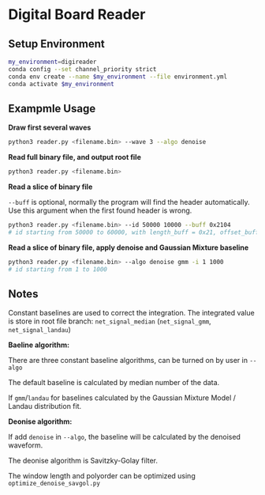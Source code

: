# Digital Board Reader

## Setup Environment

```bash
my_environment=digireader
conda config --set channel_priority strict
conda env create --name $my_environment --file environment.yml
conda activate $my_environment
```

## Exampmle Usage

**Draw first several waves**

```bash
python3 reader.py <filename.bin> --wave 3 --algo denoise
```

**Read full binary file, and output root file**

```bash
python3 reader.py <filename.bin>
```

**Read a slice of binary file**

`--buff` is optional, normally the program will find the header automatically.
Use this argument when the first found header is wrong.

```bash
python3 reader.py <filename.bin> --id 50000 10000 --buff 0x2104
# id starting from 50000 to 60000, with length_buff = 0x21, offset_buff = 0x04
```

**Read a slice of binary file, apply denoise and Gaussian Mixture baseline**

```bash
python3 reader.py <filename.bin> --algo denoise gmm -i 1 1000
# id starting from 1 to 1000
```

## Notes

Constant baselines are used to correct the integration. The integrated value is store in root file branch: `net_signal_median` (`net_signal_gmm`, `net_signal_landau`)

**Baeline algorithm:**

There are three constant baseline algorithms, can be turned on by user in `--algo`

The default baseline is calculated by median number of the data.

If `gmm`/`landau` for baselines calculated by the Gaussian Mixture Model / Landau distribution fit.

**Deonise algorithm:**

If add `denoise` in `--algo`, the baseline will be calculated by the denoised waveform.

The deonise algorithm is Savitzky-Golay filter.

The window length and polyorder can be optimized using `optimize_denoise_savgol.py`
